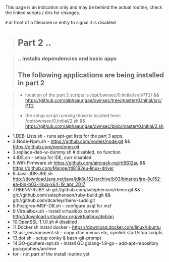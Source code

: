 This page is an indication only and may be behind the actual routine, check the linked scripts / dirs for changes.

`#` in front of a filename or entry to signal it is disabled
> # Part 2 ..

> ### .. installs dependencies and basic apps
> ## The following applications are being installed in part 2

> - location of the part 2 scripts is /opt/ownsec/0.Initial/src/PT2/ && https://github.com/alphaaurigae/ownsec/tree/master/0.Initial/src/PT2

> - the setup script running those is located here: /opt/ownsec/0.Initial/2.sh && https://github.com/alphaaurigae/ownsec/blob/master/0.Initial/2.sh


* 1.DEB-Lists.sh - runs apt-get lists for the part 3 apps.
* 2.Node-Npm.sh - https://github.com/nodejs/node.git && https://github.com/npm/npm.git
* 3.replace-deb-w-dummy.sh # disabled, no function
* 4.IDE.sh - setup for IDE, curr disabled
* 5.Wifi-Firmware.sh https://github.com/aircrack-ng/rtl8812au && https://github.com/Mange/rtl8192eu-linux-driver
* 6.Java-JDK-JRE.sh http://download.java.net/java/jdk8u152/archive/b03/binaries/jre-8u152-ea-bin-b03-linux-x64-19_apr_2017
* 7.RBENV-RUBY.sh git://github.com/sstephenson/rbenv.git && git://github.com/sstephenson/ruby-build.git && git://github.com/dcarley/rbenv-sudo.git
* 8.Postgres-MSF-DB.sh - configure psql for msf
* 9.Virtualbox.sh - install virtualbox current http://download.virtualbox.org/virtualbox/debian
* 10.OpenSSL-1.1.0.sh # disabled
* 11.Docker.sh install docker - https://download.docker.com/linux/ubuntu
* 12.usr_environment.sh - copy xfce menus etc, symlink start/stop scripts
* 13.dot.sh - setup conky & bash-git-prompt
* 14.GO-gophers-apt.sh - install GO golang-1.9-go - add-apt-repository ppa:gophers/archive
* tor - not part of the install routine yet
